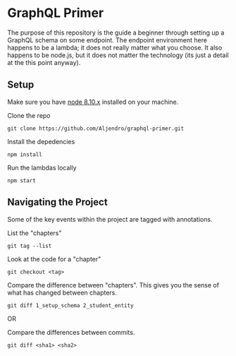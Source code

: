 # GraphQL Primer

The purpose of this repository is the guide a beginner through
setting up a GraphQL schema on some endpoint. The endpoint environment
here happens to be a lambda; it does not really matter what you choose.
It also happens to be node.js, but it does not matter the technology
(its just a detail at the this point anyway).

## Setup

Make sure you have [node 8.10.x](https://nodejs.org/en/) installed on your machine.

Clone the repo
```
git clone https://github.com/Aljendro/graphql-primer.git
```

Install the depedencies
```
npm install
```

Run the lambdas locally
```
npm start
```

## Navigating the Project

Some of the key events within the project are tagged with annotations.

List the "chapters"
```
git tag --list
```

Look at the code for a "chapter"
```
git checkout <tag>
```

Compare the difference between "chapters". This gives you the sense of
what has changed between chapters.
```
git diff 1_setup_schema 2_student_entity
```

OR

Compare the differences between commits.
```
git diff <sha1> <sha2>
```

